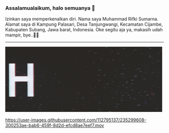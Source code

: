 ### Assalamualaikum, halo semuanya 👋

<!--
**rifkitech/rifkitech** is a ✨ _special_ ✨ repository because its `README.md` (this file) appears on your GitHub profile.

Here are some ideas to get you started:

- 🔭 I’m currently working on ...
- 🌱 I’m currently learning ...
- 👯 I’m looking to collaborate on ...
- 🤔 I’m looking for help with ...
- 💬 Ask me about ...
- 📫 How to reach me: ...
- 😄 Pronouns: ...
- ⚡ Fun fact: ...
-->

Izinkan saya memperkenalkan diri. Nama saya Muhammad Rifki Sumarna. Alamat saya di Kampung Palasari, Desa Tanjungwangi, Kecamatan Cijambe, Kabupaten Subang, Jawa barat, Indonesia. Oke segitu aja ya, makasih udah mampir, bye..🙋‍♂️
__________________________________________________
![](https://github.com/rifkitech/rifkitech/blob/main/GIF.gif)

https://user-images.githubusercontent.com/112795137/235299608-300253ae-bab6-459f-8d2d-efcd8ae7eef7.mov

